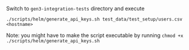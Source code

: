 Switch to `gen3-integration-tests` directory and execute
```
./scripts/helm/generate_api_keys.sh test_data/test_setup/users.csv <hostname>
```
Note: you might have to make the script executable by running `chmod +x ./scripts/helm/generate_api_keys.sh`
